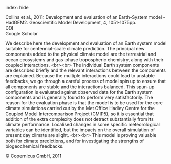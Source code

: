 index: hide

<div class="Citation">

  <div class="Citation-body">
    <div class="Citation-text">Collins et al., 2011: Development and evaluation of an Earth-System model - HadGEM2. <span class="Article-journal">Geoscientific Model Development, </span><span class="Article-volume">4, </span>1051-1075pp.</div>
    <div class="Citation-links">
      <div class="CitationLink" data-href="https://doi.org/10.5194/gmd-4-1051-2011">
        <div class="CitationLink-icon CitationLink-Doi"></div>
        <div class="CitationLink-text">DOI</div>
      </div>
      <div class="CitationLink" data-href="https://scholar.google.com/scholar?q=10.5194/gmd-4-1051-2011">
        <div class="CitationLink-icon CitationLink-Scholar"></div>
        <div class="CitationLink-text">Google Scholar</div>
      </div>
    </div>
  </div>
</div>

We describe here the development and evaluation of an Earth system model suitable for centennial-scale climate prediction. The principal new components added to the physical climate model are the terrestrial and ocean ecosystems and gas-phase tropospheric chemistry, along with their coupled interactions. &lt;br&gt;&lt;br&gt; The individual Earth system components are described briefly and the relevant interactions between the components are explained. Because the multiple interactions could lead to unstable feedbacks, we go through a careful process of model spin up to ensure that all components are stable and the interactions balanced. This spun-up configuration is evaluated against observed data for the Earth system components and is generally found to perform very satisfactorily. The reason for the evaluation phase is that the model is to be used for the core climate simulations carried out by the Met Office Hadley Centre for the Coupled Model Intercomparison Project (CMIP5), so it is essential that addition of the extra complexity does not detract substantially from its climate performance. Localised changes in some specific meteorological variables can be identified, but the impacts on the overall simulation of present day climate are slight. &lt;br&gt;&lt;br&gt; This model is proving valuable both for climate predictions, and for investigating the strengths of biogeochemical feedbacks.

<div class="Citation-copy">
&copy; Copernicus GmbH, 2011
</div>